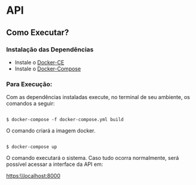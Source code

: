 # API

## Como Executar?

### Instalação das Dependências

* Instale o [Docker-CE](https://docs.docker.com/install/linux/docker-ce/ubuntu/)
* Instale o [Docker-Compose](https://docs.docker.com/compose/install/)

### Para Execução:

Com as dependências instaladas execute, no terminal de seu ambiente, os comandos a seguir:

```

$ docker-compose -f docker-compose.yml build

```

O comando criará a imagem docker.

```

$ docker-compose up

```

O comando executará o sistema. Caso tudo ocorra normalmente, será possível acessar a interface da API em:

[https:\\\localhost:8000](https:\\localhost:8000)
